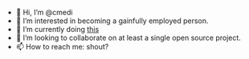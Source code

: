 - 👋 Hi, I’m @cmedi
- 👀 I’m interested in becoming a gainfully employed person.
- 🌱 I’m currently doing [this](https://do.omg.lol/now) 
- 💞️ I’m looking to collaborate on at least a single open source project.
- 📫 How to reach me: shout?

<!---
cmedi/cmedi is a ✨ special ✨ repository because its `README.md` (this file) appears on your GitHub profile.
You can click the Preview link to take a look at your changes.
--->
